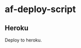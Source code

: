 # af-deploy-script

<!-- ## Railway

[![Deploy on Railway](https://railway.app/button.svg)](https://railway.app/new/template?template=)
<br> -->

## Heroku

Deploy to heroku.
<p align="center">
<a href="https://heroku.com/deploy?template=https://github.com/abrars8957>
  <img src="https://www.herokucdn.com/deploy/button.svg" alt="Deploy">
</a>
</p>

